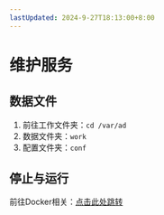 ```yaml
---
lastUpdated: 2024-9-27T18:13:00+8:00
---
```


# 维护服务

## 数据文件

1. 前往工作文件夹：```cd /var/ad```
2. 数据文件夹：```work```
3. 配置文件夹：```conf```

## 停止与运行

前往Docker相关：[点击此处跳转](/Docker相关/)